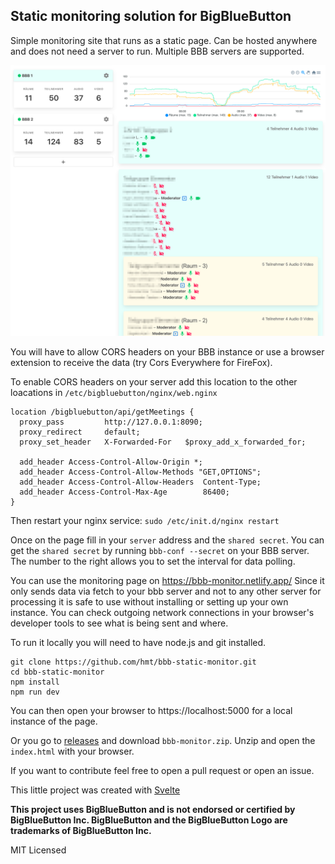 ## Static monitoring solution for BigBlueButton

Simple monitoring site that runs as a static page. Can be hosted anywhere and does not need a server to run. Multiple BBB servers are supported.

![Screenshot](./assets/bbb-monitor.png)

You will have to allow CORS headers on your BBB instance or use a browser extension to receive the data (try Cors Everywhere for FireFox).

To enable CORS headers on your server add this location to the other loacations in `/etc/bigbluebutton/nginx/web.nginx`

```
location /bigbluebutton/api/getMeetings {
  proxy_pass         http://127.0.0.1:8090;
  proxy_redirect     default;
  proxy_set_header   X-Forwarded-For   $proxy_add_x_forwarded_for;

  add_header Access-Control-Allow-Origin *;
  add_header Access-Control-Allow-Methods "GET,OPTIONS";
  add_header Access-Control-Allow-Headers  Content-Type;
  add_header Access-Control-Max-Age        86400;
}
```

Then restart your nginx service: `sudo /etc/init.d/nginx restart`

Once on the page fill in your `server` address and the `shared secret`. You can get the `shared secret` by running `bbb-conf --secret` on your BBB server. The number to the right allows you to set the interval for data polling.

You can use the monitoring page on https://bbb-monitor.netlify.app/ Since it only sends data via fetch to your bbb server and not to any other server for processing it is safe to use without installing or setting up your own instance. You can check outgoing network connections in your browser's developer tools to see what is being sent and where.

To run it locally you will need to have node.js and git installed.

```
git clone https://github.com/hmt/bbb-static-monitor.git
cd bbb-static-monitor
npm install
npm run dev
```

You can then open your browser to https://localhost:5000 for a local instance of the page.

Or you go to [releases](https://github.com/hmt/bbb-static-monitor/releases) and download `bbb-monitor.zip`. Unzip and open the `index.html` with your browser.

If you want to contribute feel free to open a pull request or open an issue.

This little project was created with [Svelte](https://svelte.dev)

__This project uses BigBlueButton and is not endorsed or certified by BigBlueButton Inc. BigBlueButton and the BigBlueButton Logo are trademarks of BigBlueButton Inc.__

MIT Licensed
